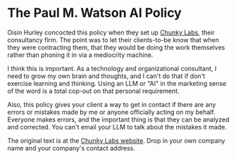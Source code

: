 # The Paul M. Watson AI Policy

Oisín Hurley concocted this policy when they set up [Chunky Labs](http://chunkylabs.com), their consultancy firm. The point was to let their clients-to-be know that when they were contracting them, that they would be doing the work themselves rather than phoning it in via a mediocrity machine.

I think this is important. As a technology and organizational consultant, I need to grow my own brain and thoughts, and I can't do that if don't exercise learning and thinking. Using an LLM or "AI" in the marketing sense of the word is a total cop-out on that personal requirement.

Also, this policy gives your client a way to get in contact if there are any errors or mistakes made by me or anyone officially acting on my behalf. Everyone makes errors, and the important thing is that they can be analyzed and corrected. You can't email your LLM to talk about the mistakes it made.
 

The original text is at the [Chunky Labs website](https://www.chunkylabs.com/ai-policy-notice). Drop in your own company name and your company's contact address.
